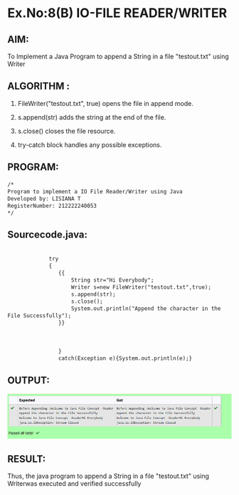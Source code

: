 # Ex.No:8(B) IO-FILE READER/WRITER
## AIM:
To Implement a Java Program to append a String in a file "testout.txt" using Writer

## ALGORITHM :
1.	FileWriter("testout.txt", true) opens the file in append mode.

2. s.append(str) adds the string at the end of the file.

3. s.close() closes the file resource.

4. try-catch block handles any possible exceptions.



## PROGRAM:
 ```
/*
Program to implement a IO File Reader/Writer using Java
Developed by: LISIANA T
RegisterNumber: 212222240053 
*/
```

## Sourcecode.java:
```
 
             try
             {
                {{
                    String str="Hi Everybody";
                    Writer s=new FileWriter("testout.txt",true);
                    s.append(str);
                    s.close();
                    System.out.println("Append the character in the File Successfully");
                }}

               
  
                }
                catch(Exception e){System.out.println(e);}
```





## OUTPUT:
![image](https://github.com/lisianathiruselvan/19AI307_JAVA/blob/109a6544989d62a8a3e19383685ecb766368172b/Module-08/DAY-2/image.png)

## RESULT:
Thus, the java program to append a String in a file "testout.txt" using Writerwas executed and verified successfully



